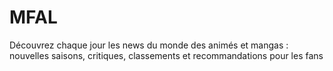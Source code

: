 # MFAL
Découvrez chaque jour les news du monde des animés et mangas : nouvelles saisons, critiques, classements et recommandations pour les fans
